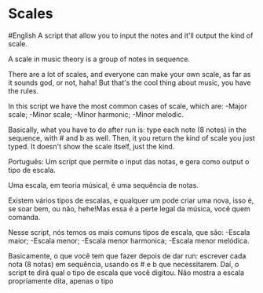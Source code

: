 # Scales
#English
 A script that allow you to input the notes and it'll output the kind of scale.

A scale in music theory is a group of notes in sequence.

There are a lot of scales, and everyone can make your own scale, as far as it sounds god, or not, haha! But that's the cool thing about music, you have the rules.

In this script we have the most common cases of scale, which are:
-Major scale;
-Minor scale;
-Minor harmonic;
-Minor melodic.

Basically, what you have to do after run is: 
type each note (8 notes) in the sequence, with # and b as well.
Then, it you return the kind of scale you just typed.
It doesn't show the scale itself, just the kind.

Português:
Um script que permite o input das notas, e gera como output o tipo de escala.

Uma escala, em teoria músical, é uma sequência de notas.

Existem vários tipos de escalas, e qualquer um pode criar uma nova, isso é, se soar bem, ou não, hehe!Mas essa é a perte legal da música, você quem comanda.

Nesse script, nós temos os mais comuns tipos de escala, que são:
-Escala maior;
-Escala menor;
-Escala menor harmonica;
-Escala menor melódica.

Basicamente, o que você tem que fazer depois de dar run:
escrever cada nota (8 notas) em sequência, usando os # e b que necessitarem.
Daí, o script te dirá qual o tipo de escala que você digitou.
Não mostra a escala propriamente dita, apenas o tipo
